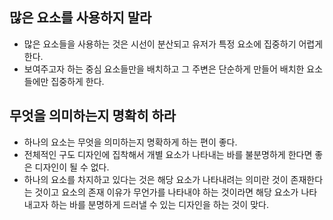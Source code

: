 ## 많은 요소를 사용하지 말라
- 많은 요소들을 사용하는 것은 시선이 분산되고 유저가 특정 요소에 집중하기 어렵게 한다.
- 보여주고자 하는 중심 요소들만을 배치하고 그 주변은 단순하게 만들어 배치한 요소들에만 집중하게 한다.

## 무엇을 의미하는지 명확히 하라
- 하나의 요소는 무엇을 의미하는지 명확하게 하는 편이 좋다.
- 전체적인 구도 디자인에 집착해서 개별 요소가 나타내는 바를 불분명하게 한다면 좋은 디자인이 될 수 없다.
- 하나의 요소를 차지하고 있다는 것은 해당 요소가 나타내려는 의미란 것이 존재한다는 것이고 요소의 존재 이유가 무언가를 나타내야 하는 것이라면 해당 요소가 나타내고자 하는 바를 분명하게 드러낼 수 있는 디자인을 하는 것이 맞다.
